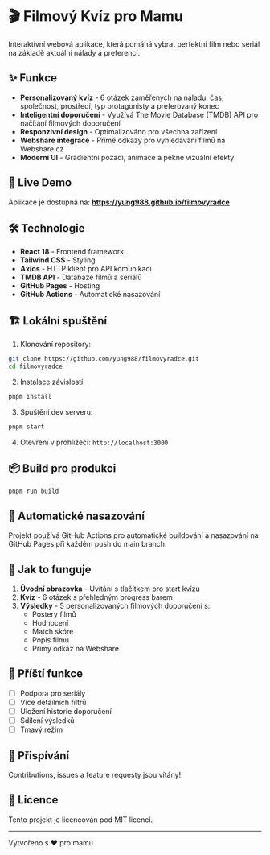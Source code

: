 # 🎬 Filmový Kvíz pro Mamu

Interaktivní webová aplikace, která pomáhá vybrat perfektní film nebo seriál na základě aktuální nálady a preferencí.

## ✨ Funkce

- **Personalizovaný kvíz** - 6 otázek zaměřených na náladu, čas, společnost, prostředí, typ protagonisty a preferovaný konec
- **Inteligentní doporučení** - Využívá The Movie Database (TMDB) API pro načítání filmových doporučení
- **Responzivní design** - Optimalizováno pro všechna zařízení
- **Webshare integrace** - Přímé odkazy pro vyhledávání filmů na Webshare.cz
- **Moderní UI** - Gradientní pozadí, animace a pěkné vizuální efekty

## 🚀 Live Demo

Aplikace je dostupná na: **https://yung988.github.io/filmovyradce**

## 🛠️ Technologie

- **React 18** - Frontend framework
- **Tailwind CSS** - Styling
- **Axios** - HTTP klient pro API komunikaci
- **TMDB API** - Databáze filmů a seriálů
- **GitHub Pages** - Hosting
- **GitHub Actions** - Automatické nasazování

## 🏗️ Lokální spuštění

1. Klonování repository:
```bash
git clone https://github.com/yung988/filmovyradce.git
cd filmovyradce
```

2. Instalace závislostí:
```bash
pnpm install
```

3. Spuštění dev serveru:
```bash
pnpm start
```

4. Otevření v prohlížeči: `http://localhost:3000`

## 📦 Build pro produkci

```bash
pnpm run build
```

## 🔄 Automatické nasazování

Projekt používá GitHub Actions pro automatické buildování a nasazování na GitHub Pages při každém push do main branch.

## 📝 Jak to funguje

1. **Úvodní obrazovka** - Uvítání s tlačítkem pro start kvízu
2. **Kvíz** - 6 otázek s přehledným progress barem
3. **Výsledky** - 5 personalizovaných filmových doporučení s:
   - Postery filmů
   - Hodnocení
   - Match skóre
   - Popis filmu
   - Přímý odkaz na Webshare

## 🎯 Příští funkce

- [ ] Podpora pro seriály
- [ ] Více detailních filtrů
- [ ] Uložení historie doporučení
- [ ] Sdílení výsledků
- [ ] Tmavý režim

## 🤝 Přispívání

Contributions, issues a feature requesty jsou vítány!

## 📄 Licence

Tento projekt je licencován pod MIT licencí.

---

Vytvořeno s ❤️ pro mamu
